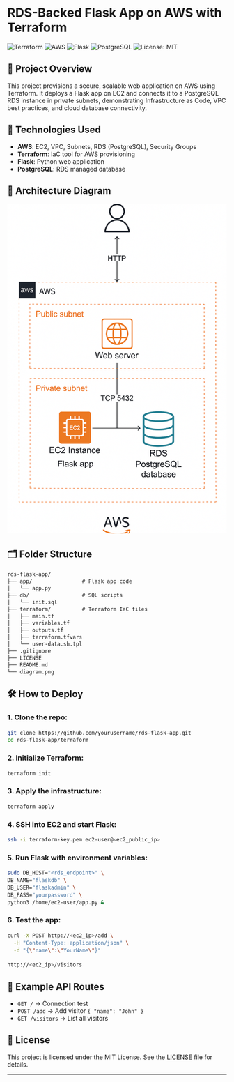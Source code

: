 # RDS-Backed Flask App on AWS with Terraform

![Terraform](https://img.shields.io/badge/Terraform-IaC-blue?logo=terraform)
![AWS](https://img.shields.io/badge/AWS-Deployed-orange?logo=amazon-aws)
![Flask](https://img.shields.io/badge/Flask-App-lightgrey?logo=flask)
![PostgreSQL](https://img.shields.io/badge/PostgreSQL-RDS-blue?logo=postgresql)
![License: MIT](https://img.shields.io/badge/License-MIT-green.svg)

## 📌 Project Overview
This project provisions a secure, scalable web application on AWS using Terraform. It deploys a Flask app on EC2 and connects it to a PostgreSQL RDS instance in private subnets, demonstrating Infrastructure as Code, VPC best practices, and cloud database connectivity.

## 🚀 Technologies Used
- **AWS**: EC2, VPC, Subnets, RDS (PostgreSQL), Security Groups
- **Terraform**: IaC tool for AWS provisioning
- **Flask**: Python web application
- **PostgreSQL**: RDS managed database

## 📐 Architecture Diagram
![diagram](Diagram.png)

## 🗂 Folder Structure
```
rds-flask-app/
├── app/                # Flask app code
│   └── app.py
├── db/                 # SQL scripts
│   └── init.sql
├── terraform/          # Terraform IaC files
│   ├── main.tf
│   ├── variables.tf
│   ├── outputs.tf
│   ├── terraform.tfvars
│   └── user-data.sh.tpl
├── .gitignore
├── LICENSE
├── README.md
└── diagram.png
```

## 🛠 How to Deploy

### 1. Clone the repo:
```bash
git clone https://github.com/yourusername/rds-flask-app.git
cd rds-flask-app/terraform
```

### 2. Initialize Terraform:
```bash
terraform init
```

### 3. Apply the infrastructure:
```bash
terraform apply
```

### 4. SSH into EC2 and start Flask:
```bash
ssh -i terraform-key.pem ec2-user@<ec2_public_ip>
```

### 5. Run Flask with environment variables:
```bash
sudo DB_HOST="<rds_endpoint>" \
DB_NAME="flaskdb" \
DB_USER="flaskadmin" \
DB_PASS="yourpassword" \
python3 /home/ec2-user/app.py &
```

### 6. Test the app:
```bash
curl -X POST http://<ec2_ip>/add \
  -H "Content-Type: application/json" \
  -d "{\"name\":\"YourName\"}"

http://<ec2_ip>/visitors
```

## 🧪 Example API Routes
- `GET /` → Connection test
- `POST /add` → Add visitor `{ "name": "John" }`
- `GET /visitors` → List all visitors

## 📝 License
This project is licensed under the MIT License. See the [LICENSE](LICENSE) file for details.

---

